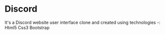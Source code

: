 # Discord
It's a Discord website user interface clone and created using technologies -:
Html5 
Css3
Bootstrap
